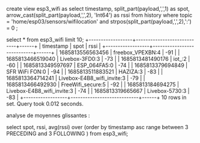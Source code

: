 


create view esp3_wifi as select timestamp, split_part(payload,',',1) as spot, arrow_cast(split_part(payload,',',2), 'Int64') as rssi from history where topic = 'home/esp03/sensors/wifilocation' and strpos(split_part(payload,',',2),':') = 0 ;


 select * from esp3_wifi limit 10;
+------------------+----------------------------+------+
| timestamp        | spot                       | rssi |
+------------------+----------------------------+------+
| 1685813556563456 | freebox_VPEXBN:4           | -91  |
| 1685813466519040 | Livebox-3FD0:3             | -73  |
| 1685813481490176 | iot_:2                     | -60  |
| 1685813349597697 | ESP_064FA5:0               | -74  |
| 1685813379694849 | SFR WiFi FON:0             | -94  |
| 1685813511883521 | HAZIZA:3                   | -83  |
| 1685813364714241 | Livebox-E4B8_wifi_invite:3 | -79  |
| 1685813466492930 | FreeWifi_secure:5          | -92  |
| 1685813184694275 | Livebox-E4B8_wifi_invite:3 | -74  |
| 1685813319665667 | Livebox-5730:3             | -83  |
+------------------+----------------------------+------+
10 rows in set. Query took 0.012 seconds.


analyse de moyennes glissantes :

select spot, rssi, avg(rssi) over (order by timestamp asc range between 3 PRECEDING and 3 FOLLOWING ) from esp3_wifi;

